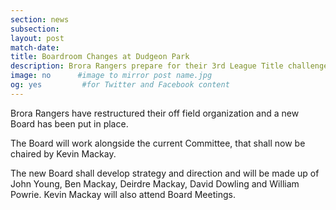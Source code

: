 ```yaml
---
section: news
subsection:
layout: post
match-date:
title: Boardroom Changes at Dudgeon Park
description: Brora Rangers prepare for their 3rd League Title challenge with the formation of a new Board
image: no      #image to mirror post name.jpg
og: yes         #for Twitter and Facebook content
---
```

Brora Rangers have restructured their off field organization and a new Board has been put in place. 

The Board will work alongside the current Committee, that shall now be chaired by Kevin Mackay. 
 
The new Board shall develop strategy and direction and will be made up of John Young, Ben Mackay, Deirdre Mackay, David Dowling and William Powrie. Kevin Mackay will also attend Board Meetings. 